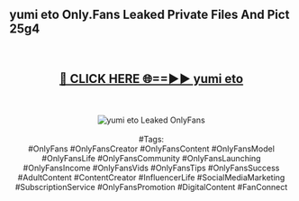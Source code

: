 <h2>yumi eto Only.Fans Leaked Private Files And Pict 25g4</h2>
<br>
<div align="center">
<h2><a href="https://mediafiles.top/yumi_eto" rel="nofollow">🔴 CLICK HERE 🌐==►► yumi eto</a></h2>
<br>
<br>
<a href="https://mediafiles.top/yumi_eto" rel="nofollow" data-target="animated-image.originalLink"><img src="https://i.ibb.co.com/WyWwxjT/player-gif2.gif" alt="yumi eto Leaked OnlyFans" style="max-width: 100%; display: inline-block;" data-target="animated-image.originalImage"></a>
<br><br>
#Tags:
<br>
#OnlyFans #OnlyFansCreator #OnlyFansContent #OnlyFansModel #OnlyFansLife #OnlyFansCommunity #OnlyFansLaunching #OnlyFansIncome #OnlyFansVids #OnlyFansTips #OnlyFansSuccess #AdultContent #ContentCreator #InfluencerLife #SocialMediaMarketing #SubscriptionService #OnlyFansPromotion #DigitalContent #FanConnect
</div>
<br>
